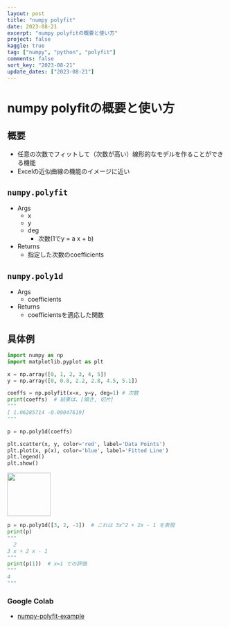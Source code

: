 ```yaml
---
layout: post
title: "numpy polyfit"
date: 2023-08-21
excerpt: "numpy polyfitの概要と使い方"
project: false
kaggle: true
tag: ["numpy", "python", "polyfit"]
comments: false
sort_key: "2023-08-21"
update_dates: ["2023-08-21"]
---
```


# numpy polyfitの概要と使い方

## 概要
 - 任意の次数でフィットして（次数が高い）線形的なモデルを作ることができる機能
 - Excelの近似曲線の機能のイメージに近い

## `numpy.polyfit`
 - Args
   - x
   - y
   - deg
     - 次数(1でy = a x + b)
 - Returns
   - 指定した次数のcoefficients

## `numpy.poly1d`
 - Args
   - coefficients 
 - Returns
   - coefficientsを適応した関数

## 具体例

```python
import numpy as np
import matplotlib.pyplot as plt

x = np.array([0, 1, 2, 3, 4, 5])
y = np.array([0, 0.8, 2.2, 2.8, 4.5, 5.1])

coeffs = np.polyfit(x=x, y=y, deg=1) # 次数
print(coeffs)  # 結果は、[傾き, 切片]
"""
[ 1.06285714 -0.09047619]
"""

p = np.poly1d(coeffs)

plt.scatter(x, y, color='red', label='Data Points')
plt.plot(x, p(x), color='blue', label='Fitted Line')
plt.legend()
plt.show()
```

<div>
  <img style="align: center !important; width: 100px !important;" src="https://gimpeik.s3.us-west-004.backblazeb2.com/Images/Screenshot+2023-08-21+at+11.36.21.png">
</div>

```python
p = np.poly1d([3, 2, -1])  # これは 3x^2 + 2x - 1 を表現
print(p)
"""
  2
3 x + 2 x - 1
"""
print(p(1))  # x=1 での評価
"""
4
"""
```

### Google Colab
 - [numpy-polyfit-example](https://colab.research.google.com/drive/1NhUYG3ejijkCyyDTO7DOAzUTXDqN73Dn?usp=sharing)
